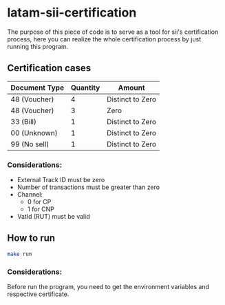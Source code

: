 # latam-sii-certification

The purpose of this piece of code is to serve as a tool for sii's certification process, here you can realize the whole certification process by just running this program.

## Certification cases

| Document Type | Quantity | Amount           |
|---------------|----------|------------------|
| 48 (Voucher)  | 4        | Distinct to Zero |
| 48 (Voucher)  | 3        | Zero             |
| 33 (Bill)     | 1        | Distinct to Zero |
| 00 (Unknown)   | 1        | Distinct to Zero |
| 99 (No sell)  | 1        | Distinct to Zero |

### Considerations: 
- External Track ID must be zero
- Number of transactions must be greater than zero
- Channel:
    - 0 for CP
    - 1 for CNP
- VatId (RUT) must be valid 

## How to run 

```sh
make run
```
### Considerations:
Before run the program, you need to get the environment variables and respective certificate.
